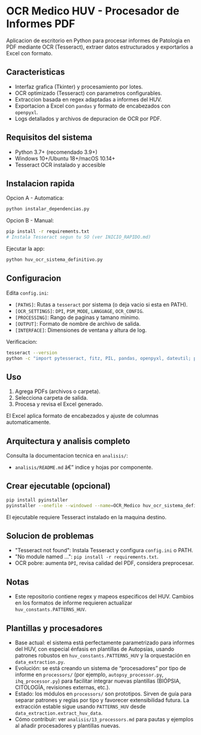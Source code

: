 ﻿# OCR Medico HUV - Procesador de Informes PDF

Aplicacion de escritorio en Python para procesar informes de Patologia en PDF mediante OCR (Tesseract), extraer datos estructurados y exportarlos a Excel con formato.

## Caracteristicas

- Interfaz grafica (Tkinter) y procesamiento por lotes.
- OCR optimizado (Tesseract) con parametros configurables.
- Extraccion basada en regex adaptadas a informes del HUV.
- Exportacion a Excel con `pandas` y formato de encabezados con `openpyxl`.
- Logs detallados y archivos de depuracion de OCR por PDF.

## Requisitos del sistema

- Python 3.7+ (recomendado 3.9+)
- Windows 10+/Ubuntu 18+/macOS 10.14+
- Tesseract OCR instalado y accesible

## Instalacion rapida

Opcion A - Automatica:
```bash
python instalar_dependencias.py
```

Opcion B - Manual:
```bash
pip install -r requirements.txt
# Instala Tesseract segun tu SO (ver INICIO_RAPIDO.md)
```

Ejecutar la app:
```bash
python huv_ocr_sistema_definitivo.py
```

## Configuracion

Edita `config.ini`:
- `[PATHS]`: Rutas a `tesseract` por sistema (o deja vacio si esta en PATH).
- `[OCR_SETTINGS]`: `DPI`, `PSM_MODE`, `LANGUAGE`, `OCR_CONFIG`.
- `[PROCESSING]`: Rango de paginas y tamano minimo.
- `[OUTPUT]`: Formato de nombre de archivo de salida.
- `[INTERFACE]`: Dimensiones de ventana y altura de log.

Verificacion:
```bash
tesseract --version
python -c "import pytesseract, fitz, PIL, pandas, openpyxl, dateutil; print('OK')"
```

## Uso

1) Agrega PDFs (archivos o carpeta).
2) Selecciona carpeta de salida.
3) Procesa y revisa el Excel generado.

El Excel aplica formato de encabezados y ajuste de columnas automaticamente.

## Arquitectura y analisis completo

Consulta la documentacion tecnica en `analisis/`:
- `analisis/README.md` â€” indice y hojas por componente.

## Crear ejecutable (opcional)

```bash
pip install pyinstaller
pyinstaller --onefile --windowed --name=OCR_Medico huv_ocr_sistema_definitivo.py
```
El ejecutable requiere Tesseract instalado en la maquina destino.

## Solucion de problemas

- "Tesseract not found": Instala Tesseract y configura `config.ini` o PATH.
- "No module named ...": `pip install -r requirements.txt`.
- OCR pobre: aumenta `DPI`, revisa calidad del PDF, considera preprocesar.

## Notas

- Este repositorio contiene regex y mapeos especificos del HUV. Cambios en los formatos de informe requieren actualizar `huv_constants.PATTERNS_HUV`.

## Plantillas y procesadores

- Base actual: el sistema está perfectamente parametrizado para informes del HUV, con especial énfasis en plantillas de Autopsias, usando patrones robustos en `huv_constants.PATTERNS_HUV` y la orquestación en `data_extraction.py`.
- Evolución: se está creando un sistema de “procesadores” por tipo de informe en `processors/` (por ejemplo, `autopsy_processor.py`, `ihq_processor.py`) para facilitar integrar nuevas plantillas (BIÓPSIA, CITOLOGÍA, revisiones externas, etc.).
- Estado: los módulos en `processors/` son prototipos. Sirven de guía para separar patrones y reglas por tipo y favorecer extensibilidad futura. La extracción estable sigue usando `PATTERNS_HUV` desde `data_extraction.extract_huv_data`.
- Cómo contribuir: ver `analisis/13_processors.md` para pautas y ejemplos al añadir procesadores y plantillas nuevas.
